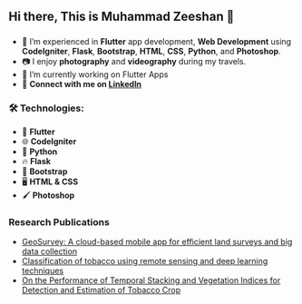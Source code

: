 ## Hi there, This is Muhammad Zeeshan 👋

<!--
**zeexan-dev/zeexan-dev** is a ✨ _special_ ✨ repository because its `README.md` (this file) appears on your GitHub profile.

Here are some ideas to get you started:

- 🔭 I’m currently working on  ...
- 🌱 I’m currently learning ...
- 👯 I’m looking to collaborate on ...
- 🤔 I’m looking for help with ...
- 💬 Ask me about ...
- 📫 How to reach me: ...
- 😄 Pronouns: ...
- ⚡ Fun fact: ...
-->
###
- 🔧 I’m experienced in **Flutter** app development, **Web Development** using **CodeIgniter**, **Flask**, **Bootstrap**, **HTML**, **CSS**, **Python**, and **Photoshop**.
- 📷 I enjoy **photography** and **videography** during my travels.
- 🔭 I’m currently working on Flutter Apps
- 🔗 **Connect with me on [LinkedIn]([https://www.linkedin.com/in/your-profile](https://www.linkedin.com/in/muhammad-zeeshan-developer/))**
### 🛠️ Technologies:  
  - 🎨 **Flutter**
  - 🌐 **CodeIgniter**
  - 🐍 **Python**
  - 🔥 **Flask**
  - 🎨 **Bootstrap**
  - 🖥️ **HTML & CSS**
  - 🖌️ **Photoshop**
### Research Publications
<ul>
  <li><a href="https://www.sciencedirect.com/science/article/pii/S2665963824000083?via%3Dihub">GeoSurvey: A cloud-based mobile app for efficient land surveys and big data collection </a></li>
  <li> <a href="https://acsess.onlinelibrary.wiley.com/doi/10.1002/agj2.21382">Classification of tobacco using remote sensing and deep learning techniques</a></li>
  <li><a href="https://ieeexplore.ieee.org/document/9102304">On the Performance of Temporal Stacking and Vegetation Indices for Detection and Estimation of Tobacco Crop</a></li>
</ul>

<!--START_SECTION:waka-->
<!--END_SECTION:waka-->
